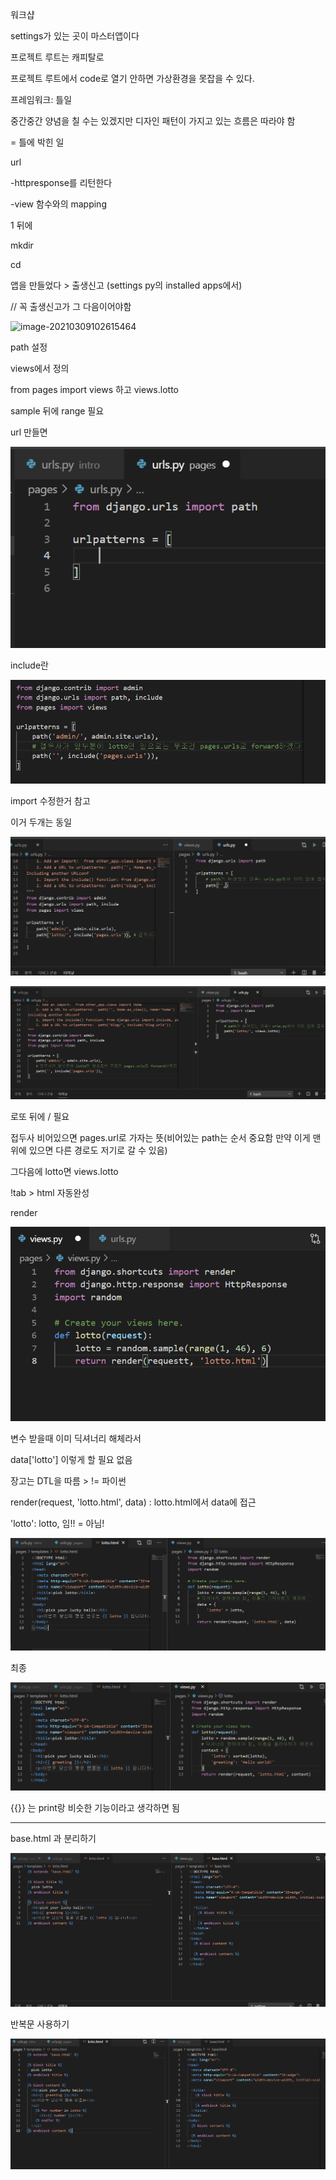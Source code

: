 워크샵

settings가 있는 곳이 마스터앱이다

프로젝트 루트는 캐피탈로

프로젝트 루트에서 code로 열기 안하면 가상환경을 못잡을 수 있다.





프레임워크: 틀일

중간중간 양념을 칠 수는 있겠지만 디자인 패턴이 가지고 있는 흐름은 따라야 함

= 틀에 박힌 일



url

-httpresponse를 리턴한다

-view 함수와의 mapping





1 뒤에

mkdir

cd



앱을 만들었다 > 출생신고 (settings py의 installed apps에서)

// 꼭 출생신고가 그 다음이어야함



![image-20210309102615464](C:\Users\na0i\AppData\Roaming\Typora\typora-user-images\image-20210309102615464.png)

path 설정

views에서 정의

from pages import views 하고 views.lotto

sample 뒤에 range 필요







url 만들면

![image-20210309102809874](0309.assets/image-20210309102809874.png)



include란

![image-20210309103349209](0309.assets/image-20210309103349209.png)

import 수정한거 참고





이거 두개는 동일

![image-20210309103205719](0309.assets/image-20210309103205719.png)

![image-20210309104243057](0309.assets/image-20210309104243057.png)

로또 뒤에 / 필요

접두사 비어있으면 pages.url로 가자는 뜻(비어있는 path는 순서 중요함 만약 이게 맨위에 있으면 다른 경로도 저기로 갈 수 있음)

그다음에 lotto면 views.lotto





!tab > html 자동완성



render

![image-20210309110540422](0309.assets/image-20210309110540422.png)



변수 받을때 이미 딕셔너리 해체라서

data['lotto'] 이렇게 할 필요 없음

장고는 DTL을 따름 >  != 파이썬

render(request, 'lotto.html', data) : lotto.html에서 data에 접근

'lotto': lotto, 임!! = 아님!

![image-20210309111428229](0309.assets/image-20210309111428229.png)





최종

![image-20210309111937744](0309.assets/image-20210309111937744.png)

{{}} 는 print랑 비슷한 기능이라고 생각하면 됨







-----------------

base.html 과 분리하기

![image-20210309112755108](0309.assets/image-20210309112755108.png)



반복문 사용하기

![image-20210309113004322](0309.assets/image-20210309113004322.png)